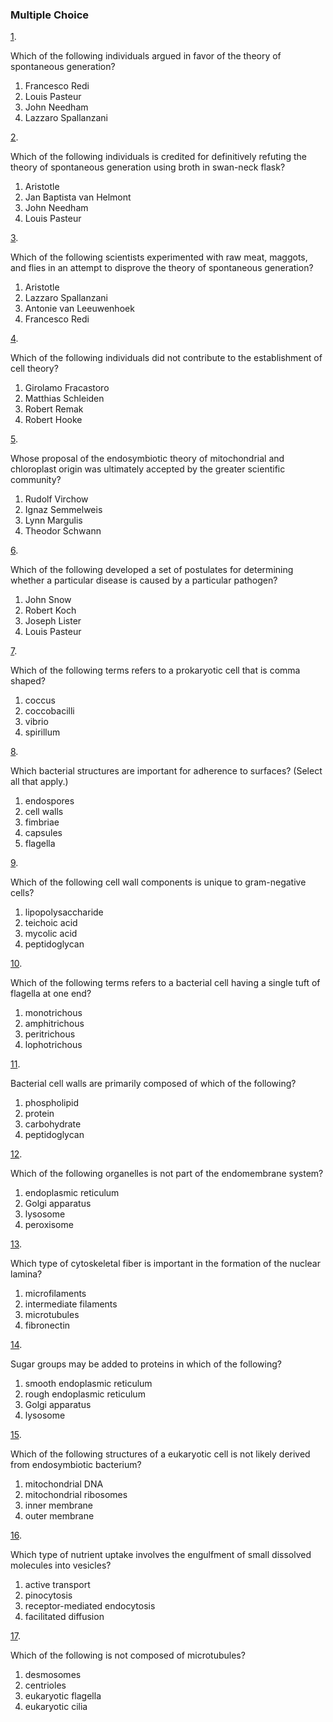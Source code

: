 ### Multiple Choice

[1](https://openstax.org/books/microbiology/pages/chapter-3#fs-id1172100666776-solution). 

Which of the following individuals argued in favor of the theory of spontaneous generation?

1. Francesco Redi
2. Louis Pasteur
3. John Needham
4. Lazzaro Spallanzani

[2](https://openstax.org/books/microbiology/pages/chapter-3#fs-id1172100494753-solution). 

Which of the following individuals is credited for definitively refuting the theory of spontaneous generation using broth in swan-neck flask?

1. Aristotle
2. Jan Baptista van Helmont
3. John Needham
4. Louis Pasteur

[3](https://openstax.org/books/microbiology/pages/chapter-3#fs-id1172100953578-solution). 

Which of the following scientists experimented with raw meat, maggots, and flies in an attempt to disprove the theory of spontaneous generation?

1. Aristotle
2. Lazzaro Spallanzani
3. Antonie van Leeuwenhoek
4. Francesco Redi

[4](https://openstax.org/books/microbiology/pages/chapter-3#fs-id1172100999760-solution). 

Which of the following individuals did not contribute to the establishment of cell theory?

1. Girolamo Fracastoro
2. Matthias Schleiden
3. Robert Remak
4. Robert Hooke

[5](https://openstax.org/books/microbiology/pages/chapter-3#fs-id1172100835261-solution). 

Whose proposal of the endosymbiotic theory of mitochondrial and chloroplast origin was ultimately accepted by the greater scientific community?

1. Rudolf Virchow
2. Ignaz Semmelweis
3. Lynn Margulis
4. Theodor Schwann

[6](https://openstax.org/books/microbiology/pages/chapter-3#fs-id1172100596392-solution). 

Which of the following developed a set of postulates for determining whether a particular disease is caused by a particular pathogen?

1. John Snow
2. Robert Koch
3. Joseph Lister
4. Louis Pasteur

[7](https://openstax.org/books/microbiology/pages/chapter-3#fs-id1172101674856-solution). 

Which of the following terms refers to a prokaryotic cell that is comma shaped?

1. coccus
2. coccobacilli
3. vibrio
4. spirillum

[8](https://openstax.org/books/microbiology/pages/chapter-3#fs-id1172099388426-solution). 

Which bacterial structures are important for adherence to surfaces? (Select all that apply.)

1. endospores
2. cell walls
3. fimbriae
4. capsules
5. flagella

[9](https://openstax.org/books/microbiology/pages/chapter-3#fs-id1172099600527-solution). 

Which of the following cell wall components is unique to gram-negative cells?

1. lipopolysaccharide
2. teichoic acid
3. mycolic acid
4. peptidoglycan

[10](https://openstax.org/books/microbiology/pages/chapter-3#fs-id1172101778290-solution). 

Which of the following terms refers to a bacterial cell having a single tuft of flagella at one end?

1. monotrichous
2. amphitrichous
3. peritrichous
4. lophotrichous

[11](https://openstax.org/books/microbiology/pages/chapter-3#fs-id1172097146064-solution). 

Bacterial cell walls are primarily composed of which of the following?

1. phospholipid
2. protein
3. carbohydrate
4. peptidoglycan

[12](https://openstax.org/books/microbiology/pages/chapter-3#fs-id1172098268292-solution). 

Which of the following organelles is not part of the endomembrane system?

1. endoplasmic reticulum
2. Golgi apparatus
3. lysosome
4. peroxisome

[13](https://openstax.org/books/microbiology/pages/chapter-3#fs-id1172100922415-solution). 

Which type of cytoskeletal fiber is important in the formation of the nuclear lamina?

1. microfilaments
2. intermediate filaments
3. microtubules
4. fibronectin

[14](https://openstax.org/books/microbiology/pages/chapter-3#fs-id1172100925718-solution). 

Sugar groups may be added to proteins in which of the following?

1. smooth endoplasmic reticulum
2. rough endoplasmic reticulum
3. Golgi apparatus
4. lysosome

[15](https://openstax.org/books/microbiology/pages/chapter-3#fs-id1172098530560-solution). 

Which of the following structures of a eukaryotic cell is not likely derived from endosymbiotic bacterium?

1. mitochondrial DNA
2. mitochondrial ribosomes
3. inner membrane
4. outer membrane

[16](https://openstax.org/books/microbiology/pages/chapter-3#fs-id1172098560339-solution). 

Which type of nutrient uptake involves the engulfment of small dissolved molecules into vesicles?

1. active transport
2. pinocytosis
3. receptor-mediated endocytosis
4. facilitated diffusion

[17](https://openstax.org/books/microbiology/pages/chapter-3#fs-id1172098387586-solution). 

Which of the following is not composed of microtubules?

1. desmosomes
2. centrioles
3. eukaryotic flagella
4. eukaryotic cilia
